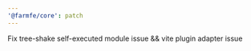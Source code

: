```yaml
---
'@farmfe/core': patch
---
```


Fix tree-shake self-executed module issue && vite plugin adapter issue
